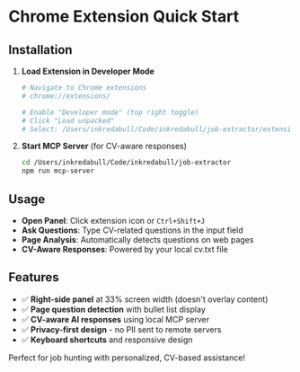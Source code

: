 # Chrome Extension Quick Start

## Installation

1. **Load Extension in Developer Mode**
   ```bash
   # Navigate to Chrome extensions
   # chrome://extensions/
   
   # Enable "Developer mode" (top right toggle)
   # Click "Load unpacked"
   # Select: /Users/inkredabull/Code/inkredabull/job-extractor/extension/
   ```

2. **Start MCP Server** (for CV-aware responses)
   ```bash
   cd /Users/inkredabull/Code/inkredabull/job-extractor
   npm run mcp-server
   ```

## Usage

- **Open Panel**: Click extension icon or `Ctrl+Shift+J`
- **Ask Questions**: Type CV-related questions in the input field
- **Page Analysis**: Automatically detects questions on web pages
- **CV-Aware Responses**: Powered by your local cv.txt file

## Features

- ✅ **Right-side panel** at 33% screen width (doesn't overlay content)  
- ✅ **Page question detection** with bullet list display
- ✅ **CV-aware AI responses** using local MCP server
- ✅ **Privacy-first design** - no PII sent to remote servers
- ✅ **Keyboard shortcuts** and responsive design

Perfect for job hunting with personalized, CV-based assistance!